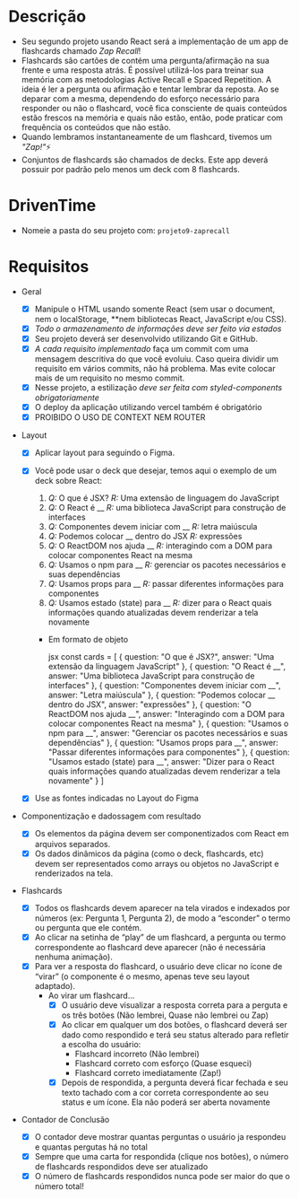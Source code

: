 # Descrição

- Seu segundo projeto usando React será a implementação de um app de flashcards chamado *Zap Recall*!
- Flashcards são cartões de contém uma pergunta/afirmação na sua frente e uma resposta atrás. É possível utilizá-los para treinar sua memória com as metodologias Active Recall e Spaced Repetition. A ideia é ler a pergunta ou afirmação e tentar lembrar da reposta. Ao se deparar com a mesma, dependendo do esforço necessário para responder ou não o flashcard, você fica consciente de quais conteúdos estão frescos na memória e quais não estão, então, pode praticar com frequência os conteúdos que não estão.
- Quando lembramos instantaneamente de um flashcard, tivemos um *"Zap!"*⚡
- Conjuntos de flashcards são chamados de decks. Este app deverá possuir por padrão pelo menos um deck com 8 flashcards.

# DrivenTime

- Nomeie a pasta do seu projeto com: `projeto9-zaprecall`

# Requisitos

- Geral
    - [x]  Manipule o HTML usando somente React (sem usar o document, nem o localStorage, **nem bibliotecas React, JavaScript e/ou CSS).
    - [x]  *Todo o armazenamento de informações deve ser feito via estados*
    - [x]  Seu projeto deverá ser desenvolvido utilizando Git e GitHub.
    - [x]  *A cada requisito implementado* faça um commit com uma mensagem descritiva do que você evoluiu. Caso queira dividir um requisito em vários commits, não há problema. Mas evite colocar mais de um requisito no mesmo commit.
    - [x]  Nesse projeto, a estilização *deve ser feita com styled-components obrigatoriamente*
    - [x]  O deploy da aplicação utilizando vercel também é obrigatório
    - [x]  PROIBIDO O USO DE CONTEXT NEM ROUTER
    
- Layout
    
    - [x]  Aplicar layout para seguindo o Figma.
    - [x]  Você pode usar o deck que desejar, temos aqui o exemplo de um deck sobre React:
        1. *Q:* O que é JSX? *R:* Uma extensão de linguagem do JavaScript
        2. *Q:* O React é __ *R:* uma biblioteca JavaScript para construção de interfaces
        3. *Q:* Componentes devem iniciar com __ *R:* letra maiúscula
        4.  *Q:* Podemos colocar __ dentro do JSX *R:* expressões
        5. *Q:* O ReactDOM nos ajuda __ *R:* interagindo com a DOM para colocar componentes React na mesma
        6. *Q:* Usamos o npm para __ *R:* gerenciar os pacotes necessários e suas dependências
        7. *Q:* Usamos props para __ *R:* passar diferentes informações para componentes 
        8. *Q:* Usamos estado (state) para __ *R:* dizer para o React quais informações quando atualizadas devem renderizar a tela novamente
        - Em formato de objeto
            
            jsx
            const cards = [
            	{ question: "O que é JSX?", answer: "Uma extensão da linguagem JavaScript" },
            	{ question: "O React é __", answer: "Uma biblioteca JavaScript para construção de interfaces" },
            	{ question: "Componentes devem iniciar com __", answer: "Letra maiúscula" },
            	{ question: "Podemos colocar __ dentro do JSX", answer: "expressões" },
            	{ question: "O ReactDOM nos ajuda __", answer: "Interagindo com a DOM para colocar componentes React na mesma" },
            	{ question: "Usamos o npm para __", answer: "Gerenciar os pacotes necessários e suas dependências" },
            	{ question: "Usamos props para __", answer: "Passar diferentes informações para componentes" },
            	{ question: "Usamos estado (state) para __", answer: "Dizer para o React quais informações quando atualizadas devem renderizar a tela novamente" }
            ]
            
            
    - [x]  Use as fontes indicadas no Layout do Figma
- Componentização e dadossagem com resultado
    - [x]  Os elementos da página devem ser componentizados com React em arquivos separados.
    - [x]  Os dados dinâmicos da página (como o deck, flashcards, etc) devem ser representados como arrays ou objetos no JavaScript e renderizados na tela.
- Flashcards
    - [x]  Todos os flashcards devem aparecer na tela virados e indexados por números (ex: Pergunta 1, Pergunta 2), de modo a “esconder” o termo ou pergunta que ele contém.
    - [x]  Ao clicar na setinha de “play” de um flashcard, a pergunta ou termo correspondente ao flashcard deve aparecer (não é necessária nenhuma animação).
    - [x]  Para ver a resposta do flashcard, o usuário deve clicar no ícone de “virar” (o componente é o mesmo, apenas teve seu layout adaptado).
        - Ao virar um flashcard...
            - [x]  O usuário deve visualizar a resposta correta para a perguta e os três botões (Não lembrei, Quase não lembrei ou Zap)
            - [x]  Ao clicar em qualquer um dos botões, o flashcard deverá ser dado como respondido e terá seu status alterado para refletir a escolha do usuário:
                - Flashcard incorreto (Não lembrei)
                - Flashcard correto com esforço (Quase esqueci)
                - Flashcard correto imediatamente (Zap!)
            - [x]  Depois de respondida, a pergunta deverá ficar fechada e seu texto tachado com a cor correta correspondente ao seu status e um ícone. Ela não poderá ser aberta novamente
- Contador de Conclusão
    - [x]  O contador deve mostrar quantas perguntas o usuário ja respondeu e quantas pergutas há no total
    - [x]  Sempre que uma carta for respondida (clique nos botões), o número de flashcards respondidos deve ser atualizado
    - [x]  O número de flashcards respondidos nunca pode ser maior do que o número total!    